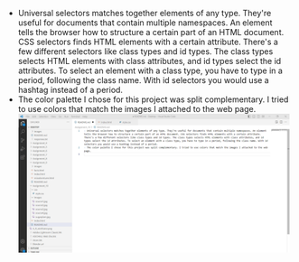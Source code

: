 - Universal selectors matches together elements of any type. They're useful for documents that contain multiple namespaces. An element tells the browser how to structure a certain part of an HTML document. CSS selectors finds HTML elements with a certain attribute. There's a few different selectors like class types and id types. The class types selects HTML elements with class attributes, and id types select the id attributes. To select an element with a class type, you have to type in a period, following the class name. With id selectors you would use a hashtag instead of a period.
- The color palette I chose for this project was split complementary. I tried to use colors that match the images I attached to the web page.
![screenshot](./images/A_10_screenshot.png)